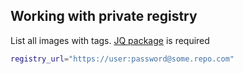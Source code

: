 ## Working with private registry

List all images with tags. [JQ package](https://stedolan.github.io/jq/) is required

```bash
registry_url="https://user:password@some.repo.com"
```